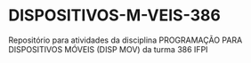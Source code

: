 # DISPOSITIVOS-M-VEIS-386
Repositório para atividades da disciplina PROGRAMAÇÃO PARA DISPOSITIVOS MÓVEIS (DISP MOV) da turma 386 IFPI
